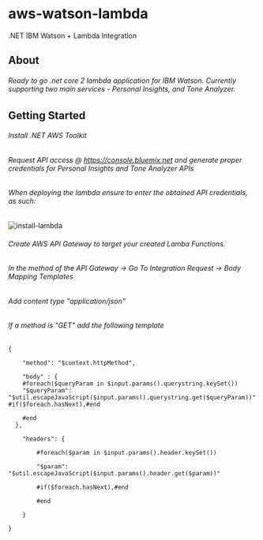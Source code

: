 # aws-watson-lambda
.NET IBM Watson + Lambda Integration

## About
###### Ready to go .net core 2 lambda application for IBM Watson. Currently supporting two main services - Personal Insights, and Tone Analyzer.

## Getting Started
###### Install .NET AWS Toolkit
###### Request API access @ https://console.bluemix.net and generate proper credentials for Personal Insights and Tone Analyzer APIs
###### When deploying the lambda ensure to enter the obtained API credentials, as such:

![install-lambda](https://user-images.githubusercontent.com/2171533/38385962-e4d90c9e-38d8-11e8-974f-bd1d7805fbe7.PNG)

###### Create AWS API Gateway to target your created Lamba Functions.
###### In the method of the API Gateway -> Go To Integration Request -> Body Mapping Templates
###### Add content type "application/json"
###### If a method is "GET" add the following template
```
{

    "method": "$context.httpMethod",

    "body" : {
    #foreach($queryParam in $input.params().querystring.keySet())
    "$queryParam": "$util.escapeJavaScript($input.params().querystring.get($queryParam))" #if($foreach.hasNext),#end

    #end
  },  

    "headers": {

        #foreach($param in $input.params().header.keySet())

        "$param": "$util.escapeJavaScript($input.params().header.get($param))"

        #if($foreach.hasNext),#end

        #end

    }

}
```